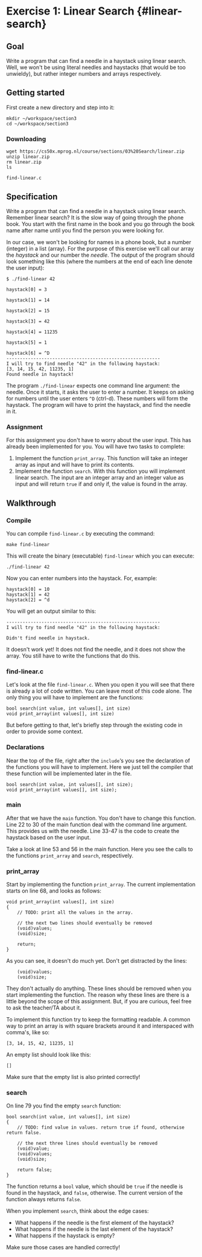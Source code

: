 # Exercise 1: Linear Search {#linear-search}

## Goal

Write a program that can find a needle in a haystack using linear search. Well, we won't be using literal needles and haystacks (that would be too unwieldy), but rather integer numbers and arrays respectively.

## Getting started

First create a new directory and step into it:


    mkdir ~/workspace/section3
    cd ~/workspace/section3

### Downloading

    wget https://cs50x.mprog.nl/course/sections/03%20Search/linear.zip
    unzip linear.zip
    rm linear.zip
    ls

    find-linear.c

## Specification

Write a program that can find a needle in a haystack using linear search. Remember linear search? It is the slow way of going through the phone book. You start with the first name in the book and you go through the book name after name until you find the person you were looking for.

In our case, we won't be looking for names in a phone book, but a number (integer) in a list (array). For the purpose of this exercise we'll call our array the *haystack* and our number the *needle*. The output of the program should look something like this (where the numbers at the end of each line denote the user input):


    $ ./find-linear 42

    haystack[0] = 3

    haystack[1] = 14

    haystack[2] = 15

    haystack[3] = 42

    haystack[4] = 11235

    haystack[5] = 1

    haystack[6] = ^D
    ---------------------------------------------------------
    I will try to find needle "42" in the following haystack:
    [3, 14, 15, 42, 11235, 1]
    Found needle in haystack!


The program `./find-linear` expects one command line argument: the needle. Once it starts, it asks the user to enter a number. It keeps on asking for numbers until the user enters `^D` (ctrl-d). These numbers will form the haystack. The program will have to print the haystack, and find the needle in it.

### Assignment

For this assignment you don't have to worry about the user input. This has already been implemented for you. You will have two tasks to complete:

1. Implement the function `print_array`. This function will take an integer array as input and will have to print its contents.
2. Implement the function `search`. With this function you will implement linear search. The input are an integer array and an integer value as input and will return `true` if and only if, the value is found in the array.

## Walkthrough

### Compile

You can compile `find-linear.c` by executing the command:


    make find-linear

This will create the binary (executable) `find-linear` which you can execute:


    ./find-linear 42

Now you can enter numbers into the haystack. For, example:


    haystack[0] = 10
    haystack[1] = 42
    haystack[2] = ^d

You will get an output similar to this:


    ---------------------------------------------------------
    I will try to find needle "42" in the following haystack:

    Didn't find needle in haystack.

It doesn't work yet! It does not find the needle, and it does not show the array. You still have to write the functions that do this.

### find-linear.c

Let's look at the file `find-linear.c`. When you open it you will see that there is already a lot of code written. You can leave most of this code alone. The only thing you will have to implement are the functions:


    bool search(int value, int values[], int size)
    void print_array(int values[], int size)

But before getting to that, let's briefly step through the existing code in order to provide some context.

### Declarations

Near the top of the file, right after the `include`‘s you see the declaration of the functions you will have to implement. Here we just tell the compiler that these function will be implemented later in the file.


    bool search(int value, int values[], int size);
    void print_array(int values[], int size);

### main

After that we have the `main` function. You don't have to change this function. Line 22 to 30 of the main function deal with the command line argument. This provides us with the needle. Line 33-47 is the code to create the haystack based on the user input.

Take a look at line 53 and 56 in the main function. Here you see the calls to the functions `print_array` and `search`, respectively.

### print_array

Start by implementing the function `print_array`. The current implementation starts on line 68, and looks as follows:


    void print_array(int values[], int size)
    {
        // TODO: print all the values in the array.

        // the next two lines should eventually be removed
        (void)values;
        (void)size;

        return;
    }

As you can see, it doesn't do much yet. Don't get distracted by the lines:


        (void)values;
        (void)size;

They don't actually do anything. These lines should be removed when you start implementing the function. The reason why these lines are there is a little beyond the scope of this assignment. But, if you are curious, feel free to ask the teacher/TA about it.

To implement this function try to keep the formatting readable. A common way to print an array is with square brackets around it and interspaced with comma's, like so:


    [3, 14, 15, 42, 11235, 1]

An empty list should look like this:


    []

Make sure that the empty list is also printed correctly!

### search

On line 79 you find the empty `search` function:


    bool search(int value, int values[], int size)
    {
        // TODO: find value in values. return true if found, otherwise return false.

        // the next three lines should eventually be removed
        (void)value;
        (void)values;
        (void)size;

        return false;
    }

The function returns a `bool` value, which should be `true` if the needle is found in the haystack, and `false`, otherwise. The current version of the function always returns `false`.

When you implement `search`, think about the edge cases:

- What happens if the needle is the first element of the haystack?
- What happens if the needle is the last element of the haystack?
- What happens if the haystack is empty?

Make sure those cases are handled correctly!
